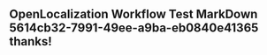 <properties
ms.topic="hero-topic"
ms.test1="hero-topic"
ms.test2="test"/>

## OpenLocalization Workflow Test MarkDown 5614cb32-7991-49ee-a9ba-eb0840e41365 thanks!
<!--HONumber=Mar16_HO2-->
